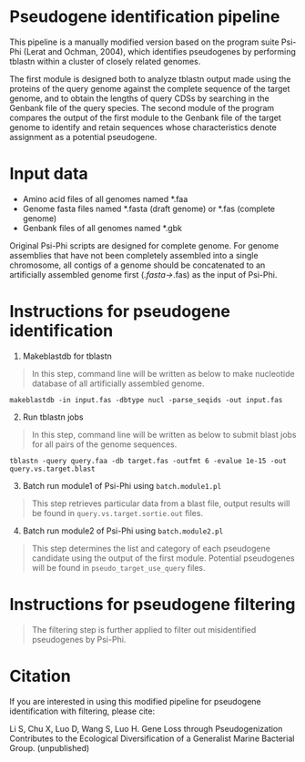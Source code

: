 # Pseudogene identification pipeline

This pipeline is a manually modified version based on the program suite Psi-Phi (Lerat and Ochman, 2004), which identifies pseudogenes by performing tblastn within a cluster of closely related genomes.

The first module is designed both to analyze tblastn output made using the proteins of the query genome against the complete sequence of the target genome, and to obtain the lengths of query CDSs by searching in the Genbank file of the query species.
The second module of the program compares the output of the first module to the Genbank file of the target genome to identify and retain sequences whose characteristics denote assignment as a potential pseudogene.

# Input data

* Amino acid files of all genomes named *.faa
* Genome fasta files named *.fasta (draft genome) or *.fas (complete genome)
* Genbank files of all genomes named *.gbk

Original Psi-Phi scripts are designed for complete genome. For genome assemblies that have not been completely assembled into a single chromosome, all contigs of a genome should be concatenated to an artificially assembled genome first (*.fasta->*.fas) as the input of Psi-Phi.

# Instructions for pseudogene identification
 
1. Makeblastdb for tblastn

>In this step, command line will be written as below to make nucleotide database of all artificially assembled genome.

```
makeblastdb -in input.fas -dbtype nucl -parse_seqids -out input.fas
```

2. Run tblastn jobs

>In this step, command line will be written as below to submit blast jobs for all pairs of the genome sequences.

```           
tblastn -query query.faa -db target.fas -outfmt 6 -evalue 1e-15 -out query.vs.target.blast
```

3. Batch run module1 of Psi-Phi using `batch.module1.pl`

>This step retrieves particular data from a blast file, output results will be found in `query.vs.target.sortie.out` files.

4. Batch run module2 of Psi-Phi using `batch.module2.pl`

>This step determines the list and category of each pseudogene candidate using the output of the first module. Potential pseudogenes will be found in `pseudo_target_use_query` files.

# Instructions for pseudogene filtering

>The filtering step is further applied to filter out misidentified pseudogenes by Psi-Phi.

# Citation

If you are interested in using this modified pipeline for pseudogene identification with filtering, please cite:

Li S, Chu X, Luo D, Wang S, Luo H. Gene Loss through Pseudogenization Contributes to the Ecological Diversification of a Generalist Marine Bacterial Group. (unpublished)

